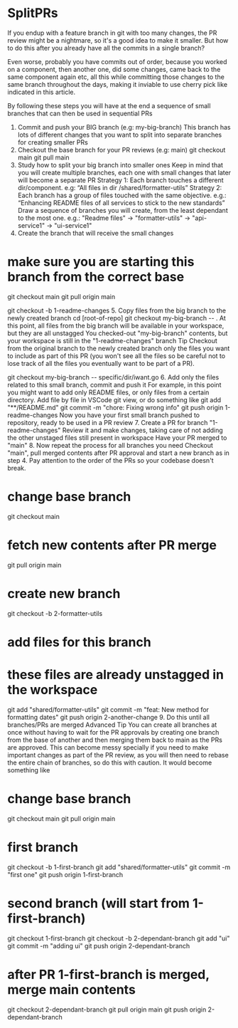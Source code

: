 # SplitPRs
If you endup with a feature branch in git with too many changes, the PR review might be a nightmare, so it's a good idea to make it smaller. But how to do this after you already have all the commits in a single branch?

Even worse, probably you have commits out of order, because you worked on a component, then another one, did some changes, came back to the same component again etc, all this while committing those changes to the same branch throughout the days, making it inviable to use cherry pick like indicated in this article.

By following these steps you will have at the end a sequence of small branches that can then be used in sequential PRs
1. Commit and push your BIG branch (e.g: my-big-branch)
This branch has lots of different changes that you want to split into separate branches for creating smaller PRs
2. Checkout the base branch for your PR reviews (e.g: main)
git checkout main
git pull main
3. Study how to split your big branch into smaller ones
Keep in mind that you will create multiple branches, each one with small changes that later will become a separate PR
Strategy 1: Each branch touches a different dir/component. e.g: “All files in dir /shared/formatter-utils”
Strategy 2: Each branch has a group of files touched with the same objective. e.g.: “Enhancing README files of all services to stick to the new standards”
Draw a sequence of branches you will create, from the least dependant to the most one. e.g.: "Readme files" -> "formatter-utils" -> "api-service1" -> "ui-service1"
4. Create the branch that will receive the small changes
# make sure you are starting this branch from the correct base
git checkout main
git pull origin main

git checkout -b 1-readme-changes
5. Copy files from the big branch to the newly created branch
cd [root-of-repo]
git checkout my-big-branch -- .
At this point, all files from the big branch will be available in your workspace, but they are all unstagged
You checked-out "my-big-branch" contents, but your workspace is still in the "1-readme-changes" branch
Tip
Checkout from the original branch to the newly created branch only the files you want to include as part of this PR (you won't see all the files so be careful not to lose track of all the files you eventually want to be part of a PR).

git checkout my-big-branch -- specific/dir/iwant.go
6. Add only the files related to this small branch, commit and push it
For example, in this point you might want to add only README files, or only files from a certain directory.
Add file by file in VSCode git view, or do something like
git add "**/README.md"
git commit -m "chore: Fixing wrong info"
git push origin 1-readme-changes
Now you have your first small branch pushed to repository, ready to be used in a PR review
7. Create a PR for branch "1-readme-changes"
Review it and make changes, taking care of not adding the other unstaged files still present in workspace
Have your PR merged to "main"
8. Now repeat the process for all branches you need
Checkout "main", pull merged contents after PR approval and start a new branch as in step 4.
Pay attention to the order of the PRs so your codebase doesn't break.
# change base branch
git checkout main

# fetch new contents after PR merge
git pull origin main

# create new branch
git checkout -b 2-formatter-utils

# add files for this branch
# these files are already unstagged in the workspace
git add "shared/formatter-utils"
git commit -m "feat: New method for formatting dates"
git push origin 2-another-change
9. Do this until all branches/PRs are merged
Advanced Tip
You can create all branches at once without having to wait for the PR approvals by creating one branch from the base of another and then merging them back to main as the PRs are approved. This can become messy specially if you need to make important changes as part of the PR review, as you will then need to rebase the entire chain of branches, so do this with caution.
It would become something like

# change base branch
git checkout main
git pull origin main

# first branch
git checkout -b 1-first-branch
git add "shared/formatter-utils"
git commit -m "first one"
git push origin 1-first-branch

# second branch (will start from 1-first-branch)
git checkout 1-first-branch
git checkout -b 2-dependant-branch
git add "ui"
git commit -m "adding ui"
git push origin 2-dependant-branch

# after PR 1-first-branch is merged, merge main contents
git checkout 2-dependant-branch
git pull origin main
git push origin 2-dependant-branch
